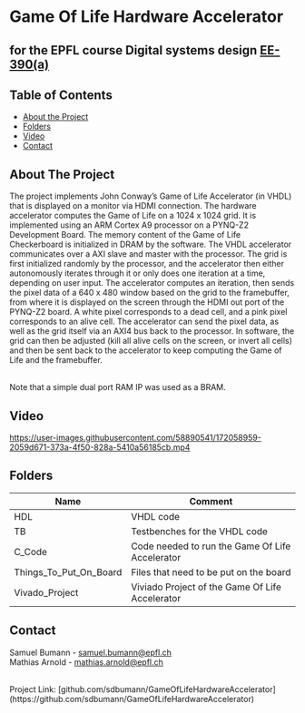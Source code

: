 # Game Of Life Hardware Accelerator
## for the EPFL course Digital systems design [EE-390(a)](https://edu.epfl.ch/coursebook/en/lab-in-digital-systems-design-EE-390-A)


<!-- TABLE OF CONTENTS -->
## Table of Contents

* [About the Project](#about-the-project)
* [Folders](#folders)
* [Video](#video)
* [Contact](#contact)
 
<!-- ABOUT THE PROJECT -->
## About The Project
The project implements John Conway’s Game of Life Accelerator (in VHDL) that is displayed on a monitor via HDMI connection. The hardware accelerator computes the Game of Life on a 1024 x 1024 grid. It is implemented using an ARM Cortex A9 processor on a PYNQ-Z2 Development Board. The memory content of the Game of Life Checkerboard is initialized in DRAM by the software. The VHDL accelerator communicates over a AXI slave and master with the processor. The grid is first initialized randomly by the processor, and the accelerator then either autonomously iterates through it or only does one iteration at a time, depending on user input. The accelerator computes an iteration, then sends the pixel data of a 640 x 480 window based on the grid to the framebuffer, from where it is displayed on the screen through the HDMI out port of the PYNQ-Z2 board. A white pixel corresponds to a dead cell, and a pink pixel corresponds to an alive cell. The accelerator can send the pixel data, as well as the grid itself via an AXI4 bus back to the processor. In software, the grid can then be adjusted (kill all alive cells on the screen, or invert all cells) and then be sent back to the accelerator to keep computing the Game of Life and the framebuffer. <br><br>

Note that a simple dual port RAM IP was used as a BRAM.


<!-- VIDEO -->
## Video
https://user-images.githubusercontent.com/58890541/172058959-2059d671-373a-4f50-828a-5410a56185cb.mp4


<!-- FOLDERS -->
## Folders
| **Name**                | **Comment**                                                          |
|-------------------------|----------------------------------------------------------------------|
| HDL                     | VHDL code                                                            |
| TB                      | Testbenches for the VHDL code                                        |
| C_Code                  | Code needed to run the Game Of Life Accelerator                      |
| Things_To_Put_On_Board  | Files that need to be put on the board                               |
| Vivado_Project          | Viviado Project of the Game Of Life Accelerator                      |

<!-- CONTACT -->
## Contact
Samuel Bumann - samuel.bumann@epfl.ch <br>
Mathias Arnold - mathias.arnold@epfl.ch<br>

<br>
Project Link: [github.com/sdbumann/GameOfLifeHardwareAccelerator](https://github.com/sdbumann/GameOfLifeHardwareAccelerator)
